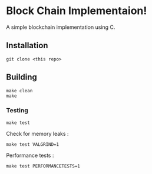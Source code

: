 # Block Chain Implementaion!
A simple blockchain implementation using C.

## Installation

```
git clone <this repo>
```

## Building
```
make clean
make
```

### Testing

```
make test
```
Check for memory leaks :
```
make test VALGRIND=1
```
Performance tests :
```
make test PERFORMANCETESTS=1
```


